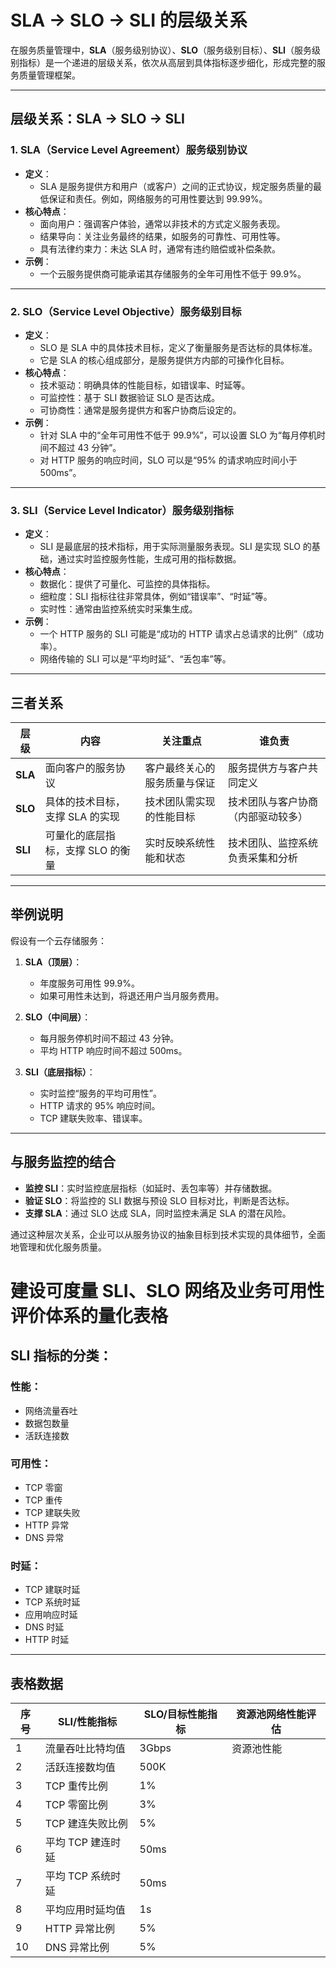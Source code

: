 
# SLA -> SLO -> SLI 的层级关系

在服务质量管理中，**SLA**（服务级别协议）、**SLO**（服务级别目标）、**SLI**（服务级别指标）是一个递进的层级关系，依次从高层到具体指标逐步细化，形成完整的服务质量管理框架。

---

## 层级关系：SLA -> SLO -> SLI

### 1. SLA（Service Level Agreement）服务级别协议
- **定义**：
  - SLA 是服务提供方和用户（或客户）之间的正式协议，规定服务质量的最低保证和责任。例如，网络服务的可用性要达到 99.99%。
- **核心特点**：
  - 面向用户：强调客户体验，通常以非技术的方式定义服务表现。
  - 结果导向：关注业务最终的结果，如服务的可靠性、可用性等。
  - 具有法律约束力：未达 SLA 时，通常有违约赔偿或补偿条款。
- **示例**：
  - 一个云服务提供商可能承诺其存储服务的全年可用性不低于 99.9%。

---

### 2. SLO（Service Level Objective）服务级别目标
- **定义**：
  - SLO 是 SLA 中的具体技术目标，定义了衡量服务是否达标的具体标准。
  - 它是 SLA 的核心组成部分，是服务提供方内部的可操作化目标。
- **核心特点**：
  - 技术驱动：明确具体的性能目标，如错误率、时延等。
  - 可监控性：基于 SLI 数据验证 SLO 是否达成。
  - 可协商性：通常是服务提供方和客户协商后设定的。
- **示例**：
  - 针对 SLA 中的“全年可用性不低于 99.9%”，可以设置 SLO 为“每月停机时间不超过 43 分钟”。
  - 对 HTTP 服务的响应时间，SLO 可以是“95% 的请求响应时间小于 500ms”。

---

### 3. SLI（Service Level Indicator）服务级别指标
- **定义**：
  - SLI 是最底层的技术指标，用于实际测量服务表现。SLI 是实现 SLO 的基础，通过实时监控服务性能，生成可用的指标数据。
- **核心特点**：
  - 数据化：提供了可量化、可监控的具体指标。
  - 细粒度：SLI 指标往往非常具体，例如“错误率”、“时延”等。
  - 实时性：通常由监控系统实时采集生成。
- **示例**：
  - 一个 HTTP 服务的 SLI 可能是“成功的 HTTP 请求占总请求的比例”（成功率）。
  - 网络传输的 SLI 可以是“平均时延”、“丢包率”等。

---

## 三者关系

| **层级** | **内容**                              | **关注重点**                    | **谁负责**                        |
|----------|---------------------------------------|----------------------------------|------------------------------------|
| **SLA**  | 面向客户的服务协议                     | 客户最终关心的服务质量与保证       | 服务提供方与客户共同定义            |
| **SLO**  | 具体的技术目标，支撑 SLA 的实现         | 技术团队需实现的性能目标           | 技术团队与客户协商（内部驱动较多）   |
| **SLI**  | 可量化的底层指标，支撑 SLO 的衡量       | 实时反映系统性能和状态            | 技术团队、监控系统负责采集和分析    |

---

## 举例说明

假设有一个云存储服务：

1. **SLA（顶层）**：
   - 年度服务可用性 99.9%。
   - 如果可用性未达到，将退还用户当月服务费用。

2. **SLO（中间层）**：
   - 每月服务停机时间不超过 43 分钟。
   - 平均 HTTP 响应时间不超过 500ms。

3. **SLI（底层指标）**：
   - 实时监控“服务的平均可用性”。
   - HTTP 请求的 95% 响应时间。
   - TCP 建联失败率、错误率。

---

## 与服务监控的结合

- **监控 SLI**：实时监控底层指标（如延时、丢包率等）并存储数据。
- **验证 SLO**：将监控的 SLI 数据与预设 SLO 目标对比，判断是否达标。
- **支撑 SLA**：通过 SLO 达成 SLA，同时监控未满足 SLA 的潜在风险。

通过这种层次关系，企业可以从服务协议的抽象目标到技术实现的具体细节，全面地管理和优化服务质量。


# 建设可度量 SLI、SLO 网络及业务可用性评价体系的量化表格

## SLI 指标的分类：

### 性能：
- 网络流量吞吐
- 数据包数量
- 活跃连接数

### 可用性：
- TCP 零窗
- TCP 重传
- TCP 建联失败
- HTTP 异常
- DNS 异常

### 时延：
- TCP 建联时延
- TCP 系统时延
- 应用响应时延
- DNS 时延
- HTTP 时延

---

## 表格数据

| 序号 | SLI/性能指标         | SLO/目标性能指标 | 资源池网络性能评估 |
|------|-----------------------|------------------|--------------------|
| 1    | 流量吞吐比特均值      | 3Gbps           | 资源池性能         |
| 2    | 活跃连接数均值        | 500K            |                    |
| 3    | TCP 重传比例          | 1%              |                    |
| 4    | TCP 零窗比例          | 3%              |                    |
| 5    | TCP 建连失败比例       | 5%              |                    |
| 6    | 平均 TCP 建连时延      | 50ms            |                    |
| 7    | 平均 TCP 系统时延      | 50ms            |                    |
| 8    | 平均应用时延均值       | 1s              |                    |
| 9    | HTTP 异常比例         | 5%              |                    |
| 10   | DNS 异常比例          | 5%              |                    |

